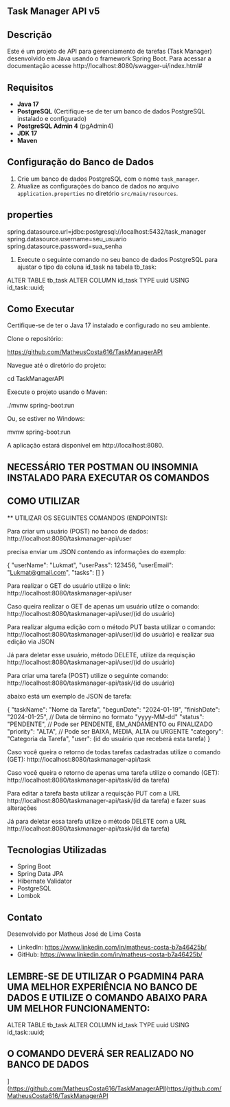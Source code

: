## Task Manager API v5

## Descrição
Este é um projeto de API para gerenciamento de tarefas (Task Manager) desenvolvido em Java usando o framework Spring Boot.
Para acessar a documentação acesse http://localhost:8080/swagger-ui/index.html#

## Requisitos
- **Java 17**
- **PostgreSQL** (Certifique-se de ter um banco de dados PostgreSQL instalado e configurado)
- **PostgreSQL Admin 4** (pgAdmin4)
- **JDK 17**
- **Maven**

## Configuração do Banco de Dados
1. Crie um banco de dados PostgreSQL com o nome `task_manager`.
2. Atualize as configurações do banco de dados no arquivo `application.properties` no diretório `src/main/resources`.

## properties
spring.datasource.url=jdbc:postgresql://localhost:5432/task_manager
spring.datasource.username=seu_usuario
spring.datasource.password=sua_senha


1. Execute o seguinte comando no seu banco de dados PostgreSQL para ajustar o tipo da coluna id_task na tabela tb_task:

ALTER TABLE tb_task ALTER COLUMN id_task TYPE uuid USING id_task::uuid;

## Como Executar

Certifique-se de ter o Java 17 instalado e configurado no seu ambiente.

Clone o repositório:

https://github.com/MatheusCosta616/TaskManagerAPI

Navegue até o diretório do projeto:

cd TaskManagerAPI

Execute o projeto usando o Maven:

./mvnw spring-boot:run

Ou, se estiver no Windows:

mvnw spring-boot:run

A aplicação estará disponível em http://localhost:8080.


## NECESSÁRIO TER POSTMAN OU INSOMNIA INSTALADO PARA EXECUTAR OS COMANDOS

## COMO UTILIZAR

** UTILIZAR OS SEGUINTES COMANDOS (ENDPOINTS):

Para criar um usuário (POST) no banco de dados: http://localhost:8080/taskmanager-api/user

precisa enviar um JSON contendo as informações do exemplo:

{
  "userName": "Lukmat",
  "userPass": 123456,
  "userEmail": "Lukmat@gmail.com",
  "tasks": []
}


Para realizar o GET do usuário utilize o link: http://localhost:8080/taskmanager-api/user

Caso queira realizar o GET de apenas um usuário utilze o comando: http://localhost:8080/taskmanager-api/user/(id do usuário)

Para realizar alguma edição com o método PUT basta utilizar o comando: http://localhost:8080/taskmanager-api/user/(id do usuário)
e realizar sua edição via JSON

Já para deletar esse usuário, método DELETE, utilize da requisção http://localhost:8080/taskmanager-api/user/(id do usuário)

Para criar uma tarefa (POST) utilize o seguinte comando: http://localhost:8080/taskmanager-api/task/{id do usuário)

abaixo está um exemplo de JSON de tarefa:

{
  "taskName": "Nome da Tarefa",
  "begunDate": "2024-01-19", 
  "finishDate": "2024-01-25", // Data de término no formato "yyyy-MM-dd"
  "status": "PENDENTE", // Pode ser PENDENTE, EM_ANDAMENTO ou FINALIZADO
  "priority": "ALTA", // Pode ser BAIXA, MEDIA, ALTA ou URGENTE
  "category": "Categoria da Tarefa",
  "user": (id do usuário que receberá esta tarefa)
}


Caso você queira o retorno de todas tarefas cadastradas utilize o comando (GET): http://localhost:8080/taskmanager-api/task

Caso você queira o retorno de apenas uma tarefa utilize o comando (GET): http://localhost:8080/taskmanager-api/task/(id da tarefa)

Para editar a tarefa basta utilizar a requisção PUT com a URL http://localhost:8080/taskmanager-api/task/(id da tarefa) e fazer suas alterações

Já para deletar essa tarefa utilize o método DELETE com a URL http://localhost:8080/taskmanager-api/task/(id da tarefa)


## Tecnologias Utilizadas

* Spring Boot
* Spring Data JPA
* Hibernate Validator
* PostgreSQL
* Lombok


## Contato
Desenvolvido por Matheus José de Lima Costa

* LinkedIn: https://www.linkedin.com/in/matheus-costa-b7a46425b/
* GitHub: https://www.linkedin.com/in/matheus-costa-b7a46425b/

## LEMBRE-SE DE UTILIZAR O PGADMIN4 PARA UMA MELHOR EXPERIÊNCIA NO BANCO DE DADOS E UTILIZE O COMANDO ABAIXO PARA UM MELHOR FUNCIONAMENTO:

ALTER TABLE tb_task ALTER COLUMN id_task TYPE uuid USING id_task::uuid;


## O COMANDO DEVERÁ SER REALIZADO NO BANCO DE DADOS


](https://github.com/MatheusCosta616/TaskManagerAPI)https://github.com/MatheusCosta616/TaskManagerAPI
